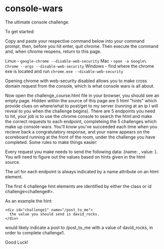 console-wars
============

The ultimate console challenge.

To get started:

  Copy and paste your respective command below into your command prompt, then, before you hit enter, quit chrome. Then execute the command and, when chrome reopens, return to this page.
  
  Linux - `google-chrome --disable-web-security`
  Mac - `open -a Google\ Chrome --args --disable-web-security`
  Windows - find where the chrome exe is located and run `chrome.exe --disable-web-security`

Opening chrome with web-security disabled allows you to make cross domain request from the console, which is what console wars is all about.

Now open the challenge_course.html file in your browser, you should see an empty page. Hidden within the source of this page are 5 html "hints" which provide clues on where/what to post/get to my server (running at an ip I will reveal to you when the challenge begins). There are 5 endpoints you need to hit, your job is to use the chrome console to search the html and make the correct requests to each endpoint, completeing the 5 challenges which make up console-wars. You'll know you've succeeded each time when you recieve back a congratulatory response, and your name appears on the scoreboard running at the front of the room, under the challenge you have completed. Some rules to make things easier:

Every request you make needs to send the following data: {name: <your name>, value: <some value that you need to figure out>}. You will need to figure out the values based on hints given in the html source.

The url for each endpoint is always indicated by a name attribute on an html element.

The first 4 challenge hint elements are identified by either the class or id challenge<challenge#>. 

As an example the hint:

```
<div id="challenge1" name="/post_to_me">
  the value you should send is david_rocks.
</div>
```

would likely indicate a post to /post_to_me with a value of david_rocks, in order to complete challenge1.

Good Luck!
